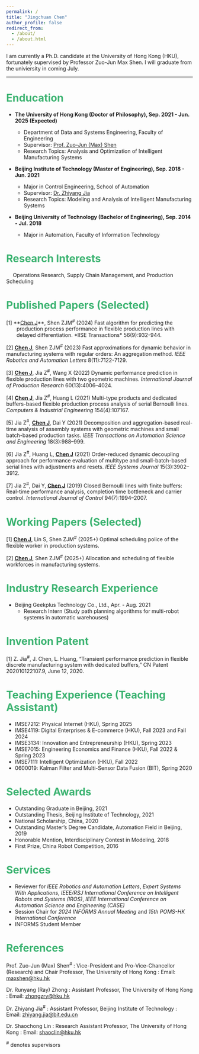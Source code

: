 ```yaml
---
permalink: /
title: "Jingchuan Chen"
author_profile: false
redirect_from: 
  - /about/
  - /about.html
---
```


I am currently a Ph.D. candidate at the University of Hong Kong (HKU), fortunately supervised by Professor Zuo-Jun Max Shen. I will graduate from the univiersity in coming July. 

***

# <font color="MediumSeaGreen">Enducation</font>
* **The University of Hong Kong (Doctor of Philosophy), Sep. 2021 - Jun. 2025 (Expected)**
  * Department of Data and Systems Engineering, Faculty of Engineering
  * Supervisor: [Prof. Zuo-Jun (Max) Shen](https://www.dase.hku.hk/people/max-z-j-shen)
  * Research Topics: Analysis and Optimization of Intelligent Manufacturing Systems

* **Beijing Institute of Technology (Master of Engineering), Sep. 2018 - Jun. 2021**
  * Major in Control Engineering, School of Automation
  * Supervisor: [Dr. Zhiyang Jia](https://ac.bit.edu.cn/szdw/jsml/kzllykzgcyjs1/df02bb2985ee45a8858b009a6603a26c.htm)
  * Research Topics: Modeling and Analysis of Intelligent Manufacturing Systems

* **Beijing University of Technology (Bachelor of Engineering), Sep. 2014 - Jul. 2018**
  * Major in Automation, Faculty of Information Technology

# <font color="MediumSeaGreen">Research Interests</font>
&emsp; Operations Research, Supply Chain Management, and Production Scheduling

# <font color="MediumSeaGreen">Published Papers (Selected)</font>

<p style="text-indent: -2em; padding-left: 2em;"> 
[1]	**<ins>Chen J</ins>**, Shen ZJM<sup>#</sup> (2024) Fast algorithm for predicting the production process performance in flexible production lines with delayed differentiation. *IISE Transactions* 56(9):932-944.
</p>

[2]	**<ins>Chen J</ins>**, Shen ZJM<sup>#</sup> (2023) Fast approximations for dynamic behavior in manufacturing systems with regular orders: An aggregation method. *IEEE Robotics and Automation Letters* 8(11):7122-7129.

[3]	**<ins>Chen J</ins>**, Jia Z<sup>#</sup>, Wang X (2022) Dynamic performance prediction in flexible production lines with two geometric machines. *International Journal of Production Research* 60(13):4006–4024.

[4]	**<ins>Chen J</ins>**, Jia Z<sup>#</sup>, Huang L (2021) Multi-type products and dedicated buffers-based flexible production process analysis of serial Bernoulli lines. *Computers & Industrial Engineering* 154(4):107167.

[5]	Jia Z<sup>#</sup>, **<ins>Chen J</ins>**, Dai Y (2021) Decomposition and aggregation-based real-time analysis of assembly systems with geometric machines and small batch-based production tasks. *IEEE Transactions on Automation Science and Engineering* 18(3):988–999.

[6]	Jia Z<sup>#</sup>, Huang L, **<ins>Chen J</ins>** (2021) Order-reduced dynamic decoupling approach for performance evaluation of multitype and small-batch-based serial lines with adjustments and resets. *IEEE Systems Journal* 15(3):3902–3912.

[7]	Jia Z<sup>#</sup>, Dai Y, **<ins>Chen J</ins>** (2019) Closed Bernoulli lines with finite buffers: Real-time performance analysis, completion time bottleneck and carrier control. *International Journal of Control* 94(7):1994–2007.

# <font color="MediumSeaGreen">Working Papers (Selected)</font>
[1]	**<ins>Chen J</ins>**, Lin S, Shen ZJM<sup>#</sup> (2025+) Optimal scheduling police of the flexible worker in production systems.

[2]	**<ins>Chen J</ins>**, Shen ZJM<sup>#</sup> (2025+) Allocation and scheduling of flexible workforces in manufacturing systems.

# <font color="MediumSeaGreen">Industry Research Experience</font>

* Beijing Geekplus Technology Co., Ltd., Apr. - Aug. 2021
  * Research Intern (Study path planning algorithms for multi-robot systems in automatic warehouses)

# <font color="MediumSeaGreen">Invention Patent</font>

[1] Z. Jia<sup>#</sup>, J. Chen, L. Huang, “Transient performance prediction in flexible discrete manufacturing system with dedicated buffers,” CN Patent 202010122107.9, June 12, 2020.

# <font color="MediumSeaGreen">Teaching Experience (Teaching Assistant)</font>

* IMSE7212: Physical Internet (HKU), Spring 2025 
* IMSE4119: Digital Enterprises & E-commerce (HKU), Fall 2023 and Fall 2024 
* IMSE3134: Innovation and Entrepreneurship (HKU), Spring 2023 
* IMSE7015: Engineering Economics and Finance (HKU), Fall 2022 & Spring 2023 
* IMSE7111: Intelligent Optimization (HKU), Fall 2022 
* 0600019: Kalman Filter and Multi-Sensor Data Fusion (BIT), Spring 2020

# <font color="MediumSeaGreen">Selected Awards</font>

* Outstanding Graduate in Beijing, 2021 
* Outstanding Thesis, Beijing Institute of Technology, 2021 
* National Scholarship, China, 2020 
* Outstanding Master’s Degree Candidate, Automation Field in Beijing, 2019 
* Honorable Mention, Interdisciplinary Contest in Modeling, 2018 
* First Prize, China Robot Competition, 2016 

# <font color="MediumSeaGreen">Services</font>

- Reviewer for *IEEE Robotics and Automation Letters*, *Expert Systems With Applications*, *IEEE/RSJ International Conference on Intelligent Robots and Systems (IROS)*, *IEEE International Conference on Automation Science and Engineering (CASE)*
- Session Chair for *2024 INFORMS Annual Meeting* and *15th POMS-HK International Conference*
- INFORMS Student Member

# <font color="MediumSeaGreen">References</font>
Prof. Zuo-Jun (Max) Shen<sup>#</sup>
: Vice-President and Pro-Vice-Chancellor (Research) and Chair Professor, The University of Hong Kong
: Email: maxshen@hku.hk

Dr. Runyang (Ray) Zhong
: Assistant Professor, The University of Hong Kong
: Email: zhongzry@hku.hk

Dr. Zhiyang Jia<sup>#</sup>
: Assistant Professor, Beijing Institute of Technology
: Email: zhiyang.jia@bit.edu.cn

Dr. Shaochong Lin
: Research Assistant Professor, The University of Hong Kong
: Email: shaoclin@hku.hk


<sup>#</sup> denotes supervisors
